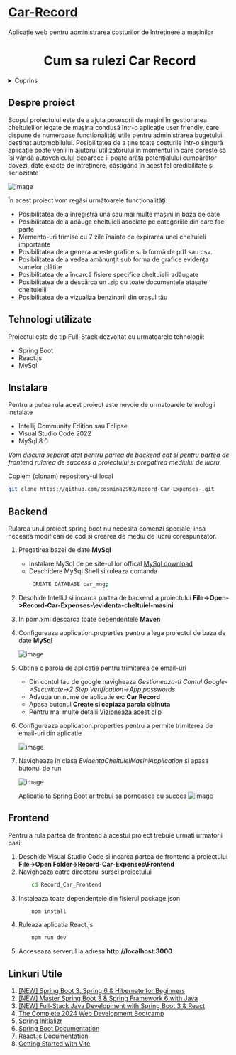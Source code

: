 # [Car-Record](https://github.com/cosmina2902/Car-Record)
Aplicație web pentru administrarea costurilor de întreținere a mașinilor 

 <h1 align="center">Cum sa rulezi Car Record</h2


 <!-- TABLE OF CONTENTS -->
<details>
  <summary>Cuprins</summary>
  <ol>
    <li>
      <a href="#despre-proiect">Despre proiect</a>
      <ul>
        <li><a href="#tehnologi-utilizate">Tehnologi utilizate</a></li>
      </ul>
    </li>
    <li>
      <a href="#instalare">Tehnologi de instalat</a>
    </li>
    <li><a href="#backend">Backend</a></li>
    <li><a href="#frontend">Frontend</a></li>
    <li><a href="#frontend">Frontend</a></li>
    <li><a href="#linkuri-utile">Linkuri Utile</a></li>
  </ol>
</details>

## Despre proiect
Scopul proiectului este de a ajuta posesorii de mașini în gestionarea cheltuielilor legate de mașina condusă într-o aplicație user friendly, care dispune de numeroase funcționalități utile pentru administrarea bugetului destinat automobilului. Posibilitatea de a ține toate costurile într-o singură aplicație poate venii în ajutorul utilizatorului în momentul în care dorește să își vândă autovehiculul deoarece îi poate arăta potențialului cumpărător dovezi, date exacte de întreținere, câștigând în acest fel credibilitate și seriozitate 

![image](https://github.com/cosmina2902/Record-Car-Expenses-/assets/120328847/ebd90bc3-b8a6-4810-8191-1f39f5cbcd45)

În acest proiect vom regăsi următoarele funcționalități:

*	Posibilitatea de a înregistra una sau mai multe mașini in baza de date
*	Posibilitatea de a adăuga cheltuieli asociate pe categoriile din care fac parte
* Memento-uri trimise cu 7 zile înainte de expirarea unei cheltuieli importante
*	Posibilitatea de a genera aceste grafice sub formă de pdf sau csv. 
*	Posibilitatea de a vedea amănunțit sub forma de grafice evidența sumelor plătite
*	Posibilitatea de a încarcă fișiere specifice cheltuielii adăugate
*	Posibilitatea de a descărca un .zip cu toate documentele atașate cheltuielii
*	Posibilitatea de a vizualiza benzinarii din orașul tău

## Tehnologi utilizate
Proiectul este de tip Full-Stack dezvoltat cu urmatoarele tehnologii:

* Spring Boot
* React.js
* MySql

## Instalare

Pentru a putea rula acest proiect este nevoie de urmatoarele tehnologii instalate
* Intellij Community Edition sau Eclipse
* Visual Studio Code 2022
* MySql 8.0

_Vom discuta separat atat pentru partea de backend cat si pentru partea de frontend rularea de success a proiectului si pregatirea mediului de lucru._

 Copiem (clonam) repository-ul local 
   ```sh
   git clone https://github.com/cosmina2902/Record-Car-Expenses-.git
   ```
## Backend

Rularea unui proiect spring boot nu necesita comenzi speciale, insa necesita modificari de cod si crearea de mediu de lucru corespunzator. 

1. Pregatirea bazei de date **MySql**
    * Instalare MySql de pe site-ul lor offical [MySql download](https://www.mysql.com/downloads/)
    * Deschidere MySql Shell si ruleaza comanda
        ```sh
         CREATE DATABASE car_mng;
         ```
2. Deschide IntelliJ si incarca partea de backend a proiectului **File->Open->Record-Car-Expenses-\evidenta-cheltuiel-masini**
3. In pom.xml descarca toate dependentele **Maven**
4. Configureaza application.properties pentru a lega proiectul de baza de date **MySql**
   
   ![image](https://github.com/cosmina2902/Record-Car-Expenses-/assets/120328847/9f79d793-576e-4b4a-baa5-6ac8e8c235d3)
5. Obtine o parola de aplicatie pentru trimiterea de email-uri
   * Din contul tau de google navigheaza _Gestioneaza-ti Contul Google->Securitate->2 Step Verification->App passwords_
   * Adauga un nume de aplicatie ex: **Car Record**
   * Apasa butonul **Create si copiaza parola obinuta**
   * Pentru mai multe detalii [Vizioneaza acest clip](https://www.youtube.com/watch?v=74QQfPrk4vE)
6. Configureaza application.properties pentru a permite trimiterea de email-uri din aplicatie
   
   ![image](https://github.com/cosmina2902/Record-Car-Expenses-/assets/120328847/29ed530f-ff9f-4b14-b6d2-6d63e0435c0b)
7. Navigheaza in clasa _EvidentaCheltuielMasiniApplication_ si apasa butonul de run
   
   ![image](https://github.com/cosmina2902/Record-Car-Expenses-/assets/120328847/9c196d33-dc6b-431f-8878-dc8d134fed9e)

   Aplicatia ta Spring Boot ar trebui sa porneasca cu succes
   ![image](https://github.com/cosmina2902/Record-Car-Expenses-/assets/120328847/c5c68626-10d1-4eec-8630-4e44fadbc2df)

## Frontend

Pentru a rula partea de frontend a acestui proiect trebuie urmati urmatorii pasi:

1. Deschide Visual Studio Code si incarca partea de frontend a proiectului **File->Open Folder->Record-Car-Expenses\Frontend**
2. Navigheaza catre directorul sursei proiectului
    ```sh
        cd Record_Car_Frontend
    ```
3. Instaleaza toate dependențele din fisierul package.json
    ```sh
        npm install
    ```
4. Ruleaza aplicatia React.js
    ```sh
        npm run dev
    ```
  5. Acceseaza serverul la adresa **http://localhost:3000**

  ## Linkuri Utile

  1. [[NEW] Spring Boot 3, Spring 6 & Hibernate for Beginners](https://www.udemy.com/share/101WHS3@9d3LM648qmiFL45JMrWnJhzbN1xArlqCCoqYULXGqiTYWHLBt2fLfHz89g5tve6CPQ==/)
  2. [[NEW] Master Spring Boot 3 & Spring Framework 6 with Java](https://www.udemy.com/share/107AgA3@dxRWXgSIENxl6FzscDuUNC2jhahIxX_6DV4n9px9GUso1JXi4brJVCH6caWEUl8f-g==/)
  3. [[NEW] Full-Stack Java Development with Spring Boot 3 & React](https://www.udemy.com/share/1094EW3@gZ9CMlXzZxfK3ZpL-YqEZQwR-Xa5CbvvsQiPnSsLCPsWSZOnVDyVhHEMzNt_pkFkcA==/)
  4. [The Complete 2024 Web Development Bootcamp](https://www.udemy.com/share/101qYw3@04gJyqBnKSCJmgRyjMhcIEsTgRZHBULJhggizXBRQojHglzlpr_gvBDwirWKgtWchQ==/)
  5. [Spring Initializr](https://start.spring.io)
  6. [Spring Boot Documentation](https://docs.spring.io/spring-boot/index.html)
  7. [React.js Documentation](https://legacy.reactjs.org/docs/getting-started.html)
  8. [Getting Started with Vite](https://vitejs.dev/guide/)

  




